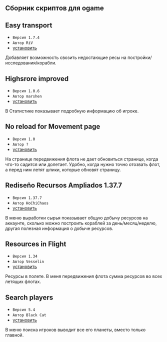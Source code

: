 ## Сборник скриптов для ogame

## Easy transport
+ `Версия 1.7.4`
+ `Автор RiV`
+ [установить](https://https://github.com/hellpain/ogame_scripts/raw/master/scripts/easy_transport/easy_transport.user.js)

Добавляет возможность свозить недостающие ресы на постройки/исследования/корабли.

## Highsrore improved
+ `Версия 1.0.6`
+ `Автор marshen`
+ [установить](https://github.com/hellpain/ogame_scripts/raw/master/scripts/highsrore_improved/highsrore_improved.user.js)

В Статистике показывает подробную информацию об игроке. 

## No reload for Movement page
+ `Версия 1.0`
+ `Автор ?`
+ [установить](https://github.com/hellpain/ogame_scripts/raw/master/scripts/no_reload_for_movement_page/no_reload_for_movement_page.user.js)

На странице передвижения флота не дает обновиться странице, когда что-то садится или долетает. Удобно, когда нужно точно отозвать флот, а перед ним летят шпики, которые обновят страницу. 

## Rediseño Recursos Ampliados 1.37.7
+ `Версия 1.37.7`
+ `Автор HoChiChaos`
+ [установить](https://github.com/hellpain/ogame_scripts/raw/master/scripts/resources/resources.user.js)

В меню выработки сырья показывает общую добычу ресурсов на аккаунте, сколько можно построить кораблей за день/месяц/неделю, другая полезная информация о добыче ресурсов.

## Resources in Flight
+ `Версия 1.34`
+ `Автор Vesselin`
+ [установить](https://github.com/hellpain/ogame_scripts/raw/master/scripts/resources_in_flight/resources_in_flight.user.js)

Ресурсы в полете. В меня передвижения флота сумма ресурсов во всех летящих флотах.

## Search players
+ `Версия 5.4`
+ `Автор Black Cat`
+ [установить](https://github.com/hellpain/ogame_scripts/raw/master/scripts/search_players/search_players.user.js)

В меню поиска игроков выводит все его планеты, вместо только главной.
